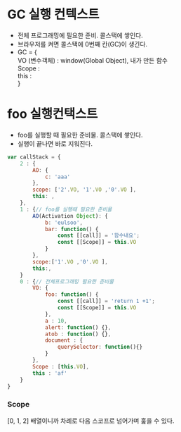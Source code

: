 # GC 실행 컨텍스트

- 전체 프로그래밍에 필요한 준비. 콜스택에 쌓인다.
- 브라우저를 켜면 콜스택에 0번째 칸(GC)이 생긴다.
- GC = {      
VO (변수객체) : window(Global Object), 내가 만든 함수     
Scope :     
this :    
}

# foo 실행컨택스트

- foo를 실행할 때 필요한 준비물. 콜스택에 쌓인다. 
- 실행이 끝나면 바로 지워진다.

```js
var callStack = {
    2 : {
        AO: {
            c: 'aaa'
        },
        scope: ['2'.VO, '1'.VO ,'0'.VO ],
        this: ,
    },
    1 : {// foo를 실행때 필요한 준비물
        AO(Activation Object): {
            b: 'eulsoo',
            bar: function() {
                const [[call]] = '함수내요';
                const [[Scope]] = this.VO
            }
        },
        scope:['1'.VO ,'0'.VO ],
        this:,
    }
    0 : {// 전체프로그래밍 필요한 준비물
        VO: {
            foo: function() {
                const [[call]] = 'return 1 +1';
                const [[Scope]] = this.VO
            },
            a : 10,
            alert: function() {},
            atob : function() {},
            document : {
                querySelector: function(){}
            }
        },
        Scope : [this.VO],
        this : 'af'
    }
}
```

### Scope
[0, 1, 2] 배열이니까 차례로 다음 스코프로 넘어가며 훑을 수 있다.